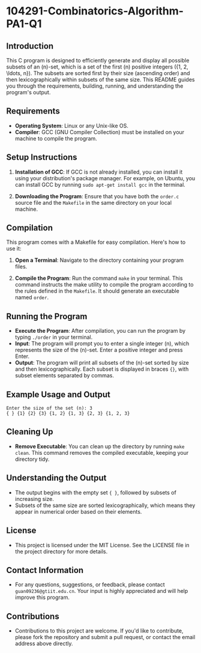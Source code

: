 # 104291-Combinatorics-Algorithm-PA1-Q1

## Introduction

This C program is designed to efficiently generate and display all possible subsets of an \(n\)-set, which is a set of the first \(n\) positive integers \(\{1, 2, \ldots, n\}\). The subsets are sorted first by their size (ascending order) and then lexicographically within subsets of the same size. This README guides you through the requirements, building, running, and understanding the program's output.

## Requirements

- **Operating System**: Linux or any Unix-like OS.
- **Compiler**: GCC (GNU Compiler Collection) must be installed on your machine to compile the program.

## Setup Instructions

1. **Installation of GCC**: If GCC is not already installed, you can install it using your distribution's package manager. For example, on Ubuntu, you can install GCC by running `sudo apt-get install gcc` in the terminal.

2. **Downloading the Program**: Ensure that you have both the `order.c` source file and the `Makefile` in the same directory on your local machine.

## Compilation

This program comes with a Makefile for easy compilation. Here's how to use it:

1. **Open a Terminal**: Navigate to the directory containing your program files.

2. **Compile the Program**: Run the command `make` in your terminal. This command instructs the make utility to compile the program according to the rules defined in the `Makefile`. It should generate an executable named `order`.

## Running the Program

- **Execute the Program**: After compilation, you can run the program by typing `./order` in your terminal.
- **Input**: The program will prompt you to enter a single integer \(n\), which represents the size of the \(n\)-set. Enter a positive integer and press Enter.
- **Output**: The program will print all subsets of the \(n\)-set sorted by size and then lexicographically. Each subset is displayed in braces `{}`, with subset elements separated by commas.

## Example Usage and Output

```
Enter the size of the set (n): 3
{ } {1} {2} {3} {1, 2} {1, 3} {2, 3} {1, 2, 3}
```

## Cleaning Up

- **Remove Executable**: You can clean up the directory by running `make clean`. This command removes the compiled executable, keeping your directory tidy.

## Understanding the Output

- The output begins with the empty set `{ }`, followed by subsets of increasing size.
- Subsets of the same size are sorted lexicographically, which means they appear in numerical order based on their elements.

## License

- This project is licensed under the MIT License. See the LICENSE file in the project directory for more details.

## Contact Information

- For any questions, suggestions, or feedback, please contact `guan09236@gtiit.edu.cn`. Your input is highly appreciated and will help improve this program.

## Contributions

- Contributions to this project are welcome. If you'd like to contribute, please fork the repository and submit a pull request, or contact the email address above directly.